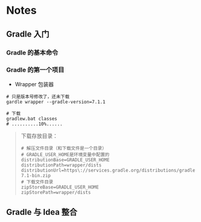 # Notes











## Gradle 入门



### Gradle 的基本命令







### Gradle 的第一个项目



- Wrapper 包装器  

```shell
# 只是版本号修改了，还未下载
gardle wrapper --gradle-version=7.1.1

# 下载
gradlew.bat classes
# ..........10%......
```

> 下载存放目录：
>
> ```properties
> # 解压文件目录（和下载文件是一个目录）
> # GRADLE_USER_HOME是环境变量中配置的
> distributionBase=GRADLE_USER_HOME
> distributionPath=wrapper/dists
> distributionUrl=https\://services.gradle.org/distributions/gradle-7.1-bin.zip
> # 下载文件目录
> zipStoreBase=GRADLE_USER_HOME
> zipStorePath=wrapper/dists
> ```





## Gradle 与 Idea 整合





